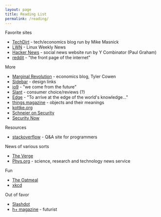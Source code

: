 ```yaml
---
layout: page
title: Reading List
permalink: /reading/
---
```


Favorite sites

* [TechDirt](https://www.techdirt.com) - tech/economics blog run by Mike Masnick
* [LWN](http://lwn.net/) - Linux Weekly News
* [Hacker News](https://news.ycombinator.com/) - social news website run by Y Combinator (Paul Graham)
* [reddit](http://www.reddit.com/) - "the front page of the internet"

More

* [Marginal Revolution](http://marginalrevolution.com/) - economics blog, Tyler Cowen
* [Sidebar](http://sidebar.io/) - design links
* [io9](http://io9.com/) - "we come from the future"
* [Slant](http://www.slant.co/) - consumer choice/reviews (?)
* [Edge](http://edge.org/) - "To arrive at the edge of the world's knowledge..."
* [things magazine](http://www.thingsmagazine.net/) - objects and their meanings
* [kottke.org](http://www.kottke.org/)
* [Schneier on Security](https://www.schneier.com/)
* [Security Now](https://www.grc.com/securitynow.htm)

Resources

* [stackoverflow](http://stackoverflow.com/) - Q&A site for programmers

News of various sorts

* [The Verge](http://www.theverge.com/)
* [Phys.org](http://phys.org/) - science, research and technology news service

Fun

* [The Oatmeal](http://theoatmeal.com/)
* [xkcd](http://xkcd.com/)

Out of favor

* [Slashdot](http://slashdot.org/)
* [h+ magazine](http://hplusmagazine.com/) - futurist
